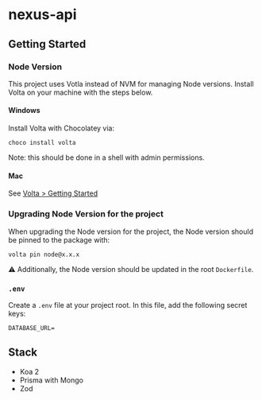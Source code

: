 # nexus-api

## Getting Started

### Node Version

This project uses Votla instead of NVM for managing Node versions. Install Volta on your machine with the steps below.

#### Windows

Install Volta with Chocolatey via:

```
choco install volta
```

Note: this should be done in a shell with admin permissions.

#### Mac

See [Volta > Getting Started](https://docs.volta.sh/guide/getting-started)

### Upgrading Node Version for the project

When upgrading the Node version for the project, the Node version should be pinned to the package with:

```
volta pin node@x.x.x
```

:warning: Additionally, the Node version should be updated in the root `Dockerfile`.

### `.env`

Create a `.env` file at your project root. In this file, add the following secret keys:

```
DATABASE_URL=
```

## Stack

- Koa 2
- Prisma with Mongo
- Zod

